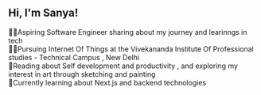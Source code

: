 <!--Simple bio-->

## Hi, I'm Sanya!

👩‍💻Aspiring Software Engineer sharing about my journey and learinngs in tech </br>
👩‍🎓Pursuing Internet Of Things at the Vivekananda Institute Of Professional studies - Technical Campus , New Delhi </br>
🌷Reading about Self development and productivity , and exploring my interest in art through sketching and painting </br>
💭Currently learning about Next.js and backend technologies </br>
